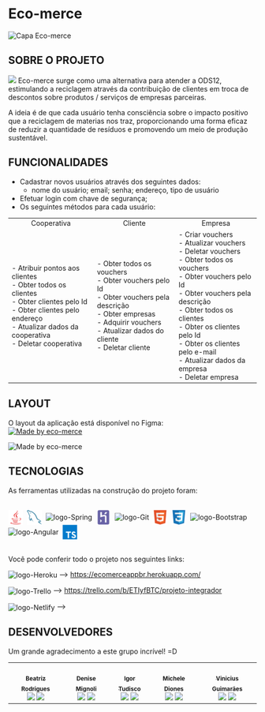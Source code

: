 # Eco-merce

<div>
<img width="760 px" alt="Capa Eco-merce" src="https://i.imgur.com/tdclXNP.png">
</div>

## SOBRE O PROJETO

<a href = "https://ecomercegenbr.herokuapp.com/swagger-ui"/><img src="https://i.imgur.com/Bq8zwOT.png" target="_blank" width="25"></a> Eco-merce surge como uma alternativa para atender a ODS12, estimulando a reciclagem através da contribuição de clientes em troca de descontos sobre produtos / serviços de empresas parceiras.

A ideia é de que cada usuário tenha consciência sobre o impacto positivo que a reciclagem de materias nos traz, proporcionando uma forma eficaz de reduzir a quantidade de resíduos e promovendo um meio de produção sustentável.

## FUNCIONALIDADES

- Cadastrar novos usuários através dos seguintes dados:
  - nome do usuário; email; senha; endereço, tipo de usuário
- Efetuar login com chave de segurança;
- Os seguintes métodos para cada usuário:

<table>
    <tr>
    <td align="center">
    Cooperativa
    </td>
    <td align="center">
    Cliente
    </td>
    <td align="center">
    Empresa
    </td>
    </tr>
    <tr>
      <td>
      - Atribuir pontos aos clientes <br>
      - Obter todos os clientes <br>
      - Obter clientes pelo Id <br>
      - Obter clientes pelo endereço <br>
      - Atualizar dados da cooperativa <br>
      - Deletar cooperativa <br>
      </td>
      <td>
      - Obter todos os vouchers <br>
      - Obter vouchers pelo Id <br>
      - Obter vouchers pela descrição <br>
      - Obter empresas <br>
      - Adquirir vouchers <br>
      - Atualizar dados do cliente <br>
      - Deletar cliente <br>
      </td>
      <td>
      - Criar vouchers <br>
      - Atualizar vouchers <br>
      - Deletar vouchers <br>
      - Obter todos os vouchers <br>
      - Obter vouchers pelo Id <br>
      - Obter vouchers pela descrição <br>
      - Obter todos os clientes <br>
      - Obter os clientes pelo Id <br>
      - Obter os clientes pelo e-mail <br>
      - Atualizar dados da empresa <br>
      - Deletar empresa <br>
      </td>
    </tr>
  </table>

## LAYOUT

O layout da aplicação está disponível no Figma:<br>
<a href="https://www.figma.com/file/EJB3Vun0wCnIR6EXMvWmap/Eco-merce?node-id=0%3A1">
<img alt="Made by eco-merce" src="https://img.shields.io/badge/Acessar%20Layout%20-Figma-%2304D361">
</a>

<img width="250px" alt="Made by eco-merce" src="https://i.imgur.com/YboFPhO.jpg">

## TECNOLOGIAS

As ferramentas utilizadas na construção do projeto foram:

<div style="display: inline_block"><br>
  <img align="center" alt="logo-Java" height="30" width="30" src="https://raw.githubusercontent.com/devicons/devicon/master/icons/java/java-plain.svg">&nbsp
  <img align="center" alt="logo-Mysql" height="30" width="30" src="https://raw.githubusercontent.com/devicons/devicon/master/icons/mysql/mysql-plain.svg">&nbsp
  <img align="center" alt="logo-Spring" height="30" width="30" src="https://www.vectorlogo.zone/logos/springio/springio-icon.svg">&nbsp
   <img align="center" alt="logo-Heroku" height="30" width="30" src="https://raw.githubusercontent.com/devicons/devicon/master/icons/heroku/heroku-plain.svg">&nbsp
  <img align="center" alt="logo-Git" height="30" width="30" src="https://www.vectorlogo.zone/logos/git-scm/git-scm-icon.svg">&nbsp
  <img align="center" alt="logo-HTML" height="30" width="30" src="https://raw.githubusercontent.com/devicons/devicon/master/icons/html5/html5-original.svg">&nbsp
  <img align="center" alt="logo-CSS" height="30" width="30" src="https://raw.githubusercontent.com/devicons/devicon/master/icons/css3/css3-original.svg">&nbsp
  <img align="center" alt="logo-Bootstrap" height="30" width="30" src="https://www.vectorlogo.zone/logos/getbootstrap/getbootstrap-icon.svg">&nbsp
  <img align="center" alt="logo-Angular" height="35" width="35" src="https://angular.io/assets/images/logos/angular/angular.svg">&nbsp
  <img align="center" alt="logo-Ts" height="30" width="30" src="https://raw.githubusercontent.com/devicons/devicon/master/icons/typescript/typescript-original.svg">
</div><br>

Você pode conferir todo o projeto nos seguintes links:

<img align="center" alt="logo-Heroku" height="30" width="90px" src="https://img.shields.io/badge/Heroku-430098?style=for-the-badge&logo=heroku&logoColor=white"> --> https://ecomerceappbr.herokuapp.com/<br>

<img align="center" alt="logo-Trello" height="30" width="90px" src="https://img.shields.io/badge/Trello-0052CC?style=for-the-badge&logo=trello&logoColor=white"> --> https://trello.com/b/ETIyfBTC/projeto-integrador<br>

<img align="center" alt="logo-Netlify" height="30" width="90px" src="https://img.shields.io/badge/Netlify-00C7B7?style=for-the-badge&logo=netlify&logoColor=white"> --> <br>

##

## DESENVOLVEDORES

Um grande agradecimento a este grupo incrível! =D

<table>
  <tr>
    <td align="center"><a href="https://www.linkedin.com/in/beatrizfreitasrodrigues/"><img style="border-radius: 50%;" src="https://avatars.githubusercontent.com/u/50182763?v=4" width="100px;" alt=""/><br /><sub><b>Beatriz Rodrigues</b></sub></a><br /><a href="https://www.linkedin.com/in/beatrizfreitasrodrigues/" target="_blank"><img src="https://cdn.icon-icons.com/icons2/2428/PNG/512/linkedin_black_logo_icon_147114.png" height="20" target="_blank"></a>&nbsp<a href="https://github.com/BeatrizRodrigues" target="_blank"><img src="https://image.flaticon.com/icons/png/512/25/25231.png" height="20" target="_blank"></a></td>
    <td align="center"><a href="https://www.linkedin.com/in/denisemignoli/"><img style="border-radius: 50%;" src="https://avatars.githubusercontent.com/u/84384663?v=4" width="100px;" alt=""/><br /><sub><b>Denise Mignoli</b></sub></a><br /><a href="https://www.linkedin.com/in/denisemignoli/" target="_blank"><img src="https://cdn.icon-icons.com/icons2/2428/PNG/512/linkedin_black_logo_icon_147114.png" height="20" target="_blank"></a>&nbsp<a href="https://github.com/denisemignoli" target="_blank"><img src="https://image.flaticon.com/icons/png/512/25/25231.png" height="20" target="_blank"></a></td>
    <td align="center"><a href="https://www.linkedin.com/in/igortudisco/"><img style="border-radius: 50%;" src="https://avatars.githubusercontent.com/u/64790509?v=4" width="100px;" alt=""/><br /><sub><b>Igor Tudisco</b></sub></a><br /><a href="https://www.linkedin.com/in/igortudisco/" target="_blank"><img src="https://cdn.icon-icons.com/icons2/2428/PNG/512/linkedin_black_logo_icon_147114.png" height="20" target="_blank"></a>&nbsp<a href="https://github.com/IgorTudisco" target="_blank"><img src="https://image.flaticon.com/icons/png/512/25/25231.png" height="20" target="_blank"></a></td>
    <td align="center"><a href="https://www.linkedin.com/in/michele-diones/"><img style="border-radius: 50%;" src="https://avatars.githubusercontent.com/u/85254821?v=4" width="100px;" alt=""/><br /><sub><b>Michele Diones</b></sub></a><br /><a href="https://www.linkedin.com/in/michele-diones/" target="_blank"><img src="https://cdn.icon-icons.com/icons2/2428/PNG/512/linkedin_black_logo_icon_147114.png" height="20" target="_blank"></a>&nbsp<a href="https://github.com/dionesmichele" target="_blank"><img src="https://image.flaticon.com/icons/png/512/25/25231.png" height="20" target="_blank"></a></td>
    <td align="center"><a href="https://www.linkedin.com/in/vinicius-g/"><img style="border-radius: 50%;" src="https://avatars.githubusercontent.com/u/85180670?v=4" width="100px;" alt=""/><br /><sub><b>Vinicius Guimarães</b></sub></a><br /><a href="https://www.linkedin.com/in/vinicius-g/" target="_blank"><img src="https://cdn.icon-icons.com/icons2/2428/PNG/512/linkedin_black_logo_icon_147114.png" height="20" target="_blank"></a>&nbsp<a href="https://github.com/Gesus-hub" target="_blank"><img src="https://image.flaticon.com/icons/png/512/25/25231.png" height="20" target="_blank"></a></td>   
  </tr>
</table>

##
